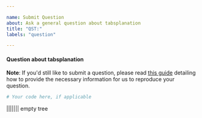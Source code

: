 ```yaml
---

name: Submit Question
about: Ask a general question about tabsplanation
title: "QST:"
labels: "question"

---
```


#### Question about tabsplanation

**Note**: If you'd still like to submit a question, please read [this guide](
https://matthewrocklin.com/blog/work/2018/02/28/minimal-bug-reports) detailing how to
provide the necessary information for us to reproduce your question.

```python
# Your code here, if applicable
```
||||||| empty tree
